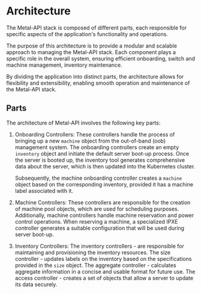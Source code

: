 # Architecture

The Metal-API stack is composed of different parts, 
each responsible for specific aspects of the application's functionality and operations.

The purpose of this architecture is to provide a modular and scalable approach to managing the Metal-API stack. 
Each component plays a specific role in the overall system, ensuring efficient onboarding, switch and machine management, inventory maintenance. 

By dividing the application into distinct parts, the architecture allows for flexibility and extensibility, enabling smooth operation and maintenance of the Metal-API stack.

## Parts

The architecture of Metal-API involves the following key parts:

1. Onboarding Controllers: 
    These controllers handle the process of bringing up a new `machine` object from the out-of-band (oob) management system. The onboarding controllers create an empty `inventory` object and initiate the default server boot-up process. Once the server is booted up, the inventory tool generates comprehensive data about the server, which is then updated into the Kubernetes cluster. 

    Subsequently, the machine onboarding controller creates a `machine` object based on the corresponding inventory, provided it has a machine label associated with it.

2. Machine Controllers: 
    These controllers are responsible for the creation of machine pool objects, which are used for scheduling purposes. Additionally, machine controllers handle machine reservation and power control operations. When reserving a machine, a specialized IPXE controller generates a suitable configuration that will be used during server boot-up.

3. Inventory Controllers: 
    The inventory controllers - are responsible for maintaining and provisioning the inventory resources. 
    The size controller - updates labels on the inventory based on the specifications provided in the `size` object.
    The aggregate controller - calculates aggregate information in a concise and usable format for future use. 
    The access controller - creates a set of objects that allow a server to update its data securely.